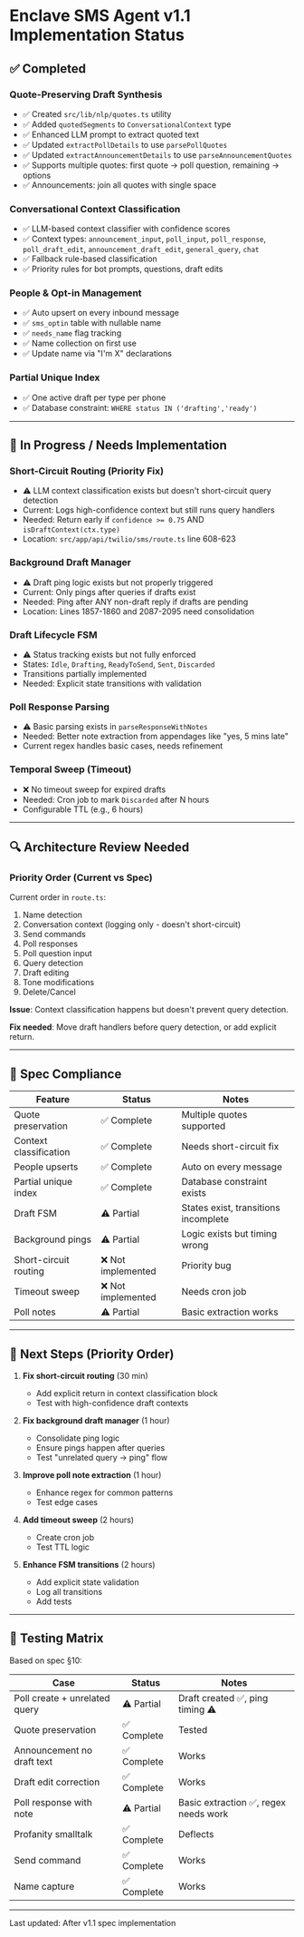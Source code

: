 # Enclave SMS Agent v1.1 Implementation Status

## ✅ Completed

### Quote-Preserving Draft Synthesis
- ✅ Created `src/lib/nlp/quotes.ts` utility
- ✅ Added `quotedSegments` to `ConversationalContext` type
- ✅ Enhanced LLM prompt to extract quoted text
- ✅ Updated `extractPollDetails` to use `parsePollQuotes`
- ✅ Updated `extractAnnouncementDetails` to use `parseAnnouncementQuotes`
- ✅ Supports multiple quotes: first quote → poll question, remaining → options
- ✅ Announcements: join all quotes with single space

### Conversational Context Classification  
- ✅ LLM-based context classifier with confidence scores
- ✅ Context types: `announcement_input`, `poll_input`, `poll_response`, `poll_draft_edit`, `announcement_draft_edit`, `general_query`, `chat`
- ✅ Fallback rule-based classification
- ✅ Priority rules for bot prompts, questions, draft edits

### People & Opt-in Management
- ✅ Auto upsert on every inbound message
- ✅ `sms_optin` table with nullable name
- ✅ `needs_name` flag tracking
- ✅ Name collection on first use
- ✅ Update name via "I'm X" declarations

### Partial Unique Index
- ✅ One active draft per type per phone
- ✅ Database constraint: `WHERE status IN ('drafting','ready')`

---

## 🔨 In Progress / Needs Implementation

### Short-Circuit Routing (Priority Fix)
- ⚠️ LLM context classification exists but doesn't short-circuit query detection
- Current: Logs high-confidence context but still runs query handlers
- Needed: Return early if `confidence >= 0.75` AND `isDraftContext(ctx.type)`
- Location: `src/app/api/twilio/sms/route.ts` line 608-623

### Background Draft Manager
- ⚠️ Draft ping logic exists but not properly triggered
- Current: Only pings after queries if drafts exist
- Needed: Ping after ANY non-draft reply if drafts are pending
- Location: Lines 1857-1860 and 2087-2095 need consolidation

### Draft Lifecycle FSM
- ⚠️ Status tracking exists but not fully enforced
- States: `Idle`, `Drafting`, `ReadyToSend`, `Sent`, `Discarded`
- Transitions partially implemented
- Needed: Explicit state transitions with validation

### Poll Response Parsing
- ⚠️ Basic parsing exists in `parseResponseWithNotes`
- Needed: Better note extraction from appendages like "yes, 5 mins late"
- Current regex handles basic cases, needs refinement

### Temporal Sweep (Timeout)
- ❌ No timeout sweep for expired drafts
- Needed: Cron job to mark `Discarded` after N hours
- Configurable TTL (e.g., 6 hours)

---

## 🔍 Architecture Review Needed

### Priority Order (Current vs Spec)
Current order in `route.ts`:
1. Name detection
2. Conversation context (logging only - doesn't short-circuit)
3. Send commands
4. Poll responses
5. Poll question input
6. Query detection
7. Draft editing
8. Tone modifications
9. Delete/Cancel

**Issue**: Context classification happens but doesn't prevent query detection.

**Fix needed**: Move draft handlers before query detection, or add explicit return.

---

## 📝 Spec Compliance

| Feature | Status | Notes |
|---------|--------|-------|
| Quote preservation | ✅ Complete | Multiple quotes supported |
| Context classification | ✅ Complete | Needs short-circuit fix |
| People upserts | ✅ Complete | Auto on every message |
| Partial unique index | ✅ Complete | Database constraint exists |
| Draft FSM | ⚠️ Partial | States exist, transitions incomplete |
| Background pings | ⚠️ Partial | Logic exists but timing wrong |
| Short-circuit routing | ❌ Not implemented | Priority bug |
| Timeout sweep | ❌ Not implemented | Needs cron job |
| Poll notes | ⚠️ Partial | Basic extraction works |

---

## 🚀 Next Steps (Priority Order)

1. **Fix short-circuit routing** (30 min)
   - Add explicit return in context classification block
   - Test with high-confidence draft contexts

2. **Fix background draft manager** (1 hour)
   - Consolidate ping logic
   - Ensure pings happen after queries
   - Test "unrelated query → ping" flow

3. **Improve poll note extraction** (1 hour)
   - Enhance regex for common patterns
   - Test edge cases

4. **Add timeout sweep** (2 hours)
   - Create cron job
   - Test TTL logic

5. **Enhance FSM transitions** (2 hours)
   - Add explicit state validation
   - Log all transitions
   - Add tests

---

## 🧪 Testing Matrix

Based on spec §10:

| Case | Status | Notes |
|------|--------|-------|
| Poll create + unrelated query | ⚠️ Partial | Draft created ✅, ping timing ⚠️ |
| Quote preservation | ✅ Complete | Tested |
| Announcement no draft text | ✅ Complete | Works |
| Draft edit correction | ✅ Complete | Works |
| Poll response with note | ⚠️ Partial | Basic extraction ✅, regex needs work |
| Profanity smalltalk | ✅ Complete | Deflects |
| Send command | ✅ Complete | Works |
| Name capture | ✅ Complete | Works |

---

Last updated: After v1.1 spec implementation

